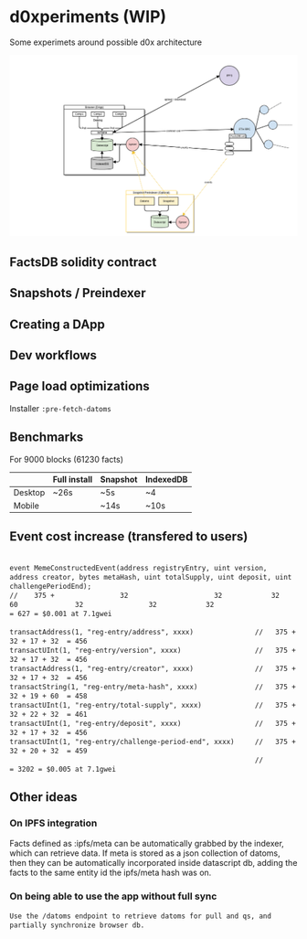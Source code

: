 # d0xperiments (WIP)

Some experimets around possible d0x architecture

<img src="/docs/arch.png?raw=true"/>

## FactsDB solidity contract

## Snapshots / Preindexer

## Creating a DApp

## Dev workflows

## Page load optimizations

Installer `:pre-fetch-datoms`

## Benchmarks

For 9000 blocks (61230 facts)

|         | Full install | Snapshot | IndexedDB |
|---------|--------------|----------|-----------|
| Desktop | ~26s         | ~5s      | ~4        |
| Mobile  |              | ~14s     | ~10s      |

## Event cost increase (transfered to users)

```solidity

event MemeConstructedEvent(address registryEntry, uint version, address creator, bytes metaHash, uint totalSupply, uint deposit, uint challengePeriodEnd);
//    375 +                32                     32            32               60              32                32            32                         = 627 = $0.001 at 7.1gwei

transactAddress(1, "reg-entry/address", xxxx)               //   375 + 32 + 17 + 32  = 456
transactUInt(1, "reg-entry/version", xxxx)                  //   375 + 32 + 17 + 32  = 456
transactAddress(1, "reg-entry/creator", xxxx)               //   375 + 32 + 17 + 32  = 456
transactString(1, "reg-entry/meta-hash", xxxx)              //   375 + 32 + 19 + 60  = 458
transactUInt(1, "reg-entry/total-supply", xxxx)             //   375 + 32 + 22 + 32  = 461
transactUInt(1, "reg-entry/deposit", xxxx)                  //   375 + 32 + 17 + 32  = 456
transactUInt(1, "reg-entry/challenge-period-end", xxxx)     //   375 + 32 + 20 + 32  = 459
                                                            //                       = 3202 = $0.005 at 7.1gwei
```

## Other ideas

### On IPFS integration

   Facts defined as :ipfs/meta can be automatically grabbed by the indexer, which can retrieve data. If meta is stored as a json collection of datoms, then
   they can be automatically incorporated inside datascript db, adding the facts to the same entity id the ipfs/meta hash was on.

### On being able to use the app without full sync

    Use the /datoms endpoint to retrieve datoms for pull and qs, and partially synchronize browser db.
